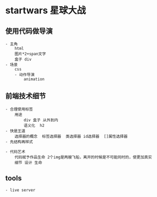 # startwars 星球大战
## 使用代码做导演
    - 主角
        html
        图片*2+span文字
        盒子 div
    - 场景
        css
        - 动作导演
            animation


## 前端技术细节
    - 合理使用标签
        用途
            div 盒子 从外到内
            语义化  h2
    - 快是王道
        选择器的概念  标签选择器  类选择器 id选择器  []属性选择器
    - 先结构再样式

    - 代码艺术
        代码赋予作品生命 2个img是两艘飞船，离开的时候是不可能同时的，使更加真实
        细节 设计 生命
## tools
    - live server